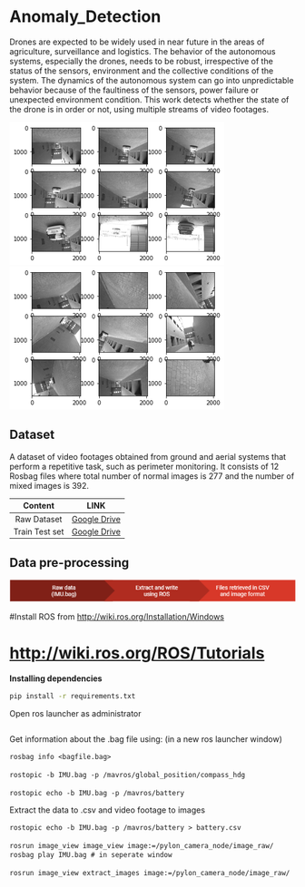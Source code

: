 # Anomaly_Detection
Drones are expected to be widely used in near future in the areas of agriculture, surveillance and logistics. The behavior of the autonomous systems, especially the drones, needs to be robust, irrespective of the status of the sensors, environment and the collective conditions of the system. The dynamics of the autonomous system can go into unpredictable behavior because of the faultiness of the sensors, power failure or unexpected environment condition. This work detects whether the state of the drone is in order or not, using multiple streams of video footages. 

![alt-text-1](Images/normal.png "Normal")  ![alt-text-2](Images/abnormal.png "Abnormal")
## Dataset
A dataset of video footages obtained from ground and aerial systems that perform a repetitive task, such as perimeter monitoring. It consists of 12 Rosbag files where total number of normal images is 277 and the number of mixed images is 392.


|         Content     |       LINK       |
|:-------------------:|:----------------:|
|Raw Dataset          |    [Google Drive](https://drive.google.com/drive/folders/1NNB7pVF2bSZBKLMhWjEJW707hMUowH5E?usp=sharing)     |
|Train Test set       |    [Google Drive](https://drive.google.com/drive/folders/1JlRVnEHC0ao_IbY_e1WmwNEg-2aMDJIL?usp=sharing)       |

## Data pre-processing

![alt-text-1](Images/preprocessing.png "")

#Install ROS from http://wiki.ros.org/Installation/Windows
# http://wiki.ros.org/ROS/Tutorials

**Installing dependencies**
 ```bat
 pip install -r requirements.txt
 ```
 
Open ros launcher as administrator

 ```roscore
 ```
Get information about the .bag file using: (in a new ros launcher window)
 ```
 rosbag info <bagfile.bag>

rostopic -b IMU.bag -p /mavros/global_position/compass_hdg

rostopic echo -b IMU.bag -p /mavros/battery
 ```
 Extract the data to .csv and video footage to images
 ```
rostopic echo -b IMU.bag -p /mavros/battery > battery.csv

rosrun image_view image_view image:=/pylon_camera_node/image_raw/
rosbag play IMU.bag # in seperate window

rosrun image_view extract_images image:=/pylon_camera_node/image_raw/
 ```
